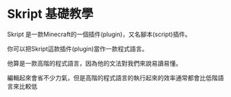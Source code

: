# Skript 基礎教學

Skript 是一款Minecraft的一個插件(plugin)，又名腳本(script)插件。

你可以把Skript這款插件(plugin)當作一款程式語言。

他算是一款高階的程式語言，因為他的文法對我們來說易讀易懂。

編輯起來會省不少力氣，但是高階的程式語言的執行起來的效率通常都會比低階語言來比較低

